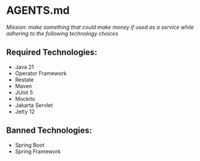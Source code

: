 # AGENTS.md

*Mission: make something that could make money if used as a service while adhering to the following technology choices*

## Required Technologies:

* Java 21
* Operator Framework
* Restate
* Maven
* JUnit 5
* Mockito
* Jakarta Servlet
* Jetty 12

## Banned Technologies:

* Spring Boot
* Spring Framework